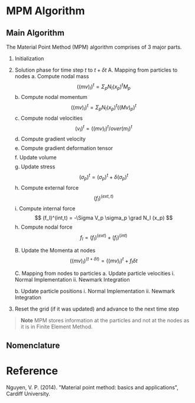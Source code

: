 # MPM Algorithm

## Main Algorithm

The Material Point Method (MPM) algorithm comprises of 3 major parts.

1. Initialization

2. Solution phase for time step $t$ to $t + \delta t$
   A. Mapping from particles to nodes
      a. Compute nodal mass 
              $$ ((mv)_I)^t = \Sigma_p N_I(x_p)^t M_p $$
      b. Compute nodal momentum
              $$ ((mv)_I)^t = \Sigma_p N_I(x_p)^t ((Mv)_p)^t $$
      c. Compute nodal velocities
              $$ (v_I)^t = ((mv)_I)^t /over (m_I)^t   $$
      d. Compute gradient velocity
              $$   $$
      e. Compute gradient deformation tensor
              $$   $$
      f. Update volume
              $$   $$
      g. Update stress
              $$ (\sigma_p)^t = (\sigma_p)^t + \delta (\sigma_p)^t   $$
      h. Compute external force
              $$ (f_I)^(ext,t)  $$
      i. Compute internal force
              $$ (f_I)^(int,t) = -\Sigma V_p \sigma_p \grad N_I (x_p) $$
      h. Compute nodal force
              $$ f_I = (f_I)^(ext) + (f_I)^(int)  $$

   B. Update the Momenta at nodes
              $$((mv)_I)^(t+\delta t) = ((mv)_I)^t + f_I \delta t$$

   C. Mapping from nodes to particles
      a. Update particle velocities
         i. Normal Implementation
         ii. Newmark Integration

      b. Update particle positions
         i. Normal Implementation
         ii. Newmark Integration

3. Reset the grid (if it was updated) and advance to the next time step

> **Note** MPM stores information at the particles and not at the nodes as it is in Finite Element Method.

## Nomenclature



# Reference

Nguyen, V. P. (2014). "Material point method: basics and applications", Cardiff University.
